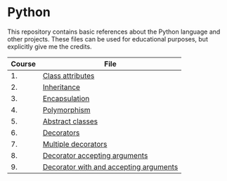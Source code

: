 # Python

This repository contains basic references about the Python language and other projects. These files can be used for educational purposes, but explicitly give me the credits.

| Course | File |
| ------ | ---- |
| 1. | [Class attributes](https://github.com/etothepowerofln/Python/blob/main/class_attributes.py)|
| 2. | [Inheritance](https://github.com/etothepowerofln/Python/blob/main/class_inher.py)|
| 3. | [Encapsulation](https://github.com/etothepowerofln/Python/blob/main/encapsulation.py)|
| 4. | [Polymorphism](https://github.com/etothepowerofln/Python/blob/main/polymorphism.py)|
| 5. | [Abstract classes](https://github.com/etothepowerofln/Python/blob/main/abstract_class.py)|
| 6. | [Decorators](https://github.com/etothepowerofln/Python/blob/main/decorator_simple.py)|
| 7. | [Multiple decorators](https://github.com/etothepowerofln/Python/blob/main/decorator_multi.py)|
| 8. | [Decorator accepting arguments](https://github.com/etothepowerofln/Python/blob/main/decorator_args.py)|
| 9. | [Decorator with and accepting arguments](https://github.com/etothepowerofln/Python/blob/main/decorator_args_outer.py)|
